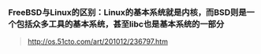 ### FreeBSD与Linux的区别：Linux的基本系统就是内核，而BSD则是一个包括众多工具的基本系统，甚至libc也是基本系统的一部分

> http://os.51cto.com/art/201012/236797.htm


